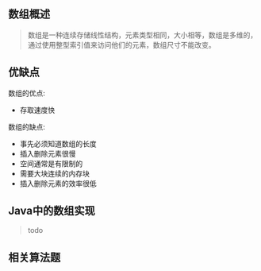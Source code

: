 ## 数组概述
> 数组是一种连续存储线性结构，元素类型相同，大小相等，数组是多维的，通过使用整型索引值来访问他们的元素，数组尺寸不能改变。

## 优缺点
数组的优点:
* 存取速度快

数组的缺点:

* 事先必须知道数组的长度
* 插入删除元素很慢
* 空间通常是有限制的
* 需要大块连续的内存块
* 插入删除元素的效率很低

## Java中的数组实现
> todo

## 相关算法题
